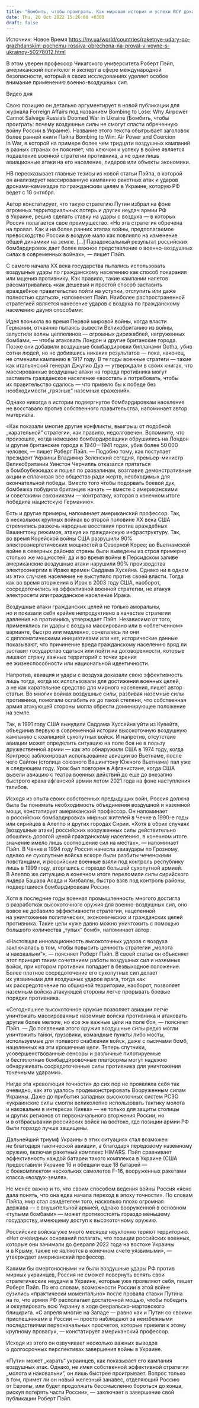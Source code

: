 ```yaml
---
title: "Бомбить, чтобы проиграть. Как мировая история и успехи ВСУ доказывают, что воздушные удары РФ по гражданским целям обречены на провал"
date: Thu, 20 Oct 2022 15:26:00 +0300
draft: false
---
```

Источник: Новое Время https://nv.ua/world/countries/raketnye-udary-po-grazhdanskim-pochemu-rossiya-obrechena-na-proval-v-voyne-s-ukrainoy-50278012.html


В этом уверен профессор Чикагского университета Роберт Пэйп, американский политолог и эксперт в сфере международной безопасности, который в своих исследованиях уделяет особое внимание применению военно-воздушных сил.

 Видео дня   

Свою позицию он детально аргументирует в новой публикации для журнала Forreign Affairs под названием Bombing to Lose: Why Airpower Cannot Salvage Russia’s Doomed War in Ukraine (Бомбить, чтобы проиграть: почему воздушные силы не смогут спасти обреченную войну России в Украине). Название этого текста обыгрывает заголовок более ранней книги Пэйпа Bombing to Win: Air Power and Coercion in War, в которой на примере более чем тридцати воздушных кампаний в разных странах он поясняет, что ключом к успеху в войне является подавление военной стратегии противника, а не одни лишь авиационные атаки на его население, лидеров или объекты экономики.

НВ пересказывает главные тезисы из новой статьи Пэйпа, в которой он анализирует массированную кампанию ракетных атак и ударов дронами-камикадзе по гражданским целям в Украине, которую РФ ведет с 10 октября.

Автор констатирует, что такую стратегию Путин избрал на фоне огромных территориальных потерь и других неудач армии РФ в Украине, решив сделать ставку на удары с воздуха — в которых Россия полагается свое преимущество. «Но эта стратегия обречена на провал. Как и на более ранних этапах войны, предполагаемое превосходство России в воздухе мало как повлияло на изменение общей динамики на земле. […] Парадоксальный результат российских бомбардировок дает более важное представление о военно-воздушных силах в современных войнах», — пишет Пэйп.

С самого начала ХХ века государства пытались использовать воздушные удары по гражданскому населению как способ покарания или мщения противнику. Как правило, такие кампании налетов рассматривались «как дешевый и простой способ заставить враждебное правительство пойти на уступки, отступить или даже полностью сдаться», напоминает Пэйп. Наиболее распространенной стратегией является нанесение ударов с воздуха по гражданскому населению двумя способами:

Идея возникла во время Первой мировой войны, когда власти Германии, отчаянно пытаясь вывести Великобританию из войны, запустили волны цеппелинов — огромных дирижаблей, нагруженных бомбами, — чтобы атаковать Лондон и другие британские города. Позже они добавили воздушные бомбардировки бипланами Gotha, убив сотни людей, но не добившись никаких результатов — пока, наконец, не отменили кампанию в 1917 году. В те годы военные стратеги — такие как итальянский генерал Джулио Дуэ — утверждали в своих книгах, что массированные воздушные атаки на города противника могут заставить гражданское население «восстать и потребовать, чтобы их правительство сдалось — что привело бы к победе без необходимости „грязных“ наземных сражений».

Однако никогда в истории подвергнутое бомбардировкам население не восставало против собственного правительства, напоминает автор материала.

«Как показали многие другие конфликты, выигрыш от подобной „карательной“ стратегии, как правило, недолговечен. Вспомните, что произошло, когда немецкие бомбардировщики обрушились на Лондон и другие британские города в 1940—1941 годах, убив более 50 000 человек, — пишет Роберт Пэйп. — Подобно тому, как поступает президент Украины Владимир Зеленский сегодня, премьер-министр Великобритании Уинстон Черчилль отказался прятаться в бомбоубежищах и пошел по развалинам, возглавив демонстративные акции и сплачивая все общество ради жертв, необходимых для окончательной победы. Вместо того чтобы подорвать боевой дух, бомбежка побудила британцев начать — вместе с американскими и советскими союзниками — контратаку, которая в конечном итоге победила нацистскую Германию».

Есть и другие примеры, напоминает американский профессор. Так, в нескольких крупных войнах во второй половине ХХ века США стремились разжечь народные восстания против враждебных Вашингтону режимов, атакуя их гражданскую инфраструктуру. Так, во время Корейской войны США разрушили 90% электроэнергетических мощностей в Северной Корее; во Вьетнамской войне в северных районах страны были выведены из строя примерно столько же мощностей; да и во время войны в Персидском заливе американские воздушные атаки нарушили 90% производства электроэнергии в Ираке времен Саддама Хусейна. Однако ни в одном из этих случаев население не выступило против своей власти. Тогда как во время вторжения в Ирак в 2003 году США, наоборот, сосредоточились на эффективной военной стратегии, не атакуя электросети или гражданское население Ирака.

Воздушные атаки гражданских целей не только аморальны, но и показали себя крайне непродуктивно в качестве стратегии давления на противника, утверждает Пэйп. Независимо от того, применялись ли удары с воздуха массировано или в «облегченном» варианте, быстро или медленно, сочетались ли они с дипломатическими инициативами или нет, исторические данные показывают, что причинение вреда гражданскому населению вряд ли заставит государство сдаться или пойти на договоренности, которые лишают страну важных территорий с точки зрения ее жизнеспособности или национальной идентичности.

Напротив, авиация и удары с воздуха доказали свою эффективность лишь тогда, когда их использовали для достижения военных целей, а не как карательное средство для мирного населения, пишет автор статьи. Во многих войнах воздушные силы, разбивая наземные силы противника, помогали ослабить их до такой степени, что собственная армия атакующей стороны могла обрести доминирующее положение на земле.

Так, в 1991 году США вынудили Саддама Хуссейна уйти из Кувейта, объединив первую в современной истории высокоточную воздушную кампанию с коалицией сухопутных войск. И напротив, отсутствие авиации может определить ситуацию на поле боя не в пользу дружественной армии — как это обнаружили США в 1974 году, когда Конгресс заблокировал использование авиации во Вьетнаме, после чего Сайгон (столица союзного Вашингтону Южного Вьетнама) пал уже в следующем году. Урок был повторен в Афганистане, когда США вывели авиацию с театра военных действий до еще до внезапно быстрого краха афганской армии летом 2021 года на фоне наступления талибов.

Исходя из опыта своих собственных предыдущих войн, Россия должна была бы понимать необходимость объединения воздушной и наземной мощи, констатирует американский профессор. Он напоминает о российских бомбардировках мирных жителей в Чечне в 1990-е годы или сирийцев в Алеппо и других городах Сирии. «Хотя в обоих случаях [воздушные атаки] российских вооруженных силы действительно обошлись дорогой ценой гражданскому населению, в конечном итоге значение имело лишь соотношение сил на местах», — напоминает Пэйп. В Чечне в 1994 году Россия нанесла авиаудары по Грозному, однако ее сухопутные войска вскоре были разбиты чеченскими повстанцами, и российские военные взяли под контроль республику лишь в 1999 году, вторгшись с гораздо большей сухопутной армией. В Алеппо же ситуацию в конечном итоге переломили силы сирийского лидера Башара Асада и Хизбаллы, быстро взяв под контроль районы, подвергшиеся бомбардировкам России.

Хотя в последние годы военная промышленность многого достигла в разработках высокоточного оружия для военно-воздушных сил, оно вовсе не добавило эффективности стратегии, нацеленной на уничтожение политических, экономических и гражданских целей противника. Такие цели «уже давно можно уничтожить с помощью большого количества „тупых“ бомб», напоминает автор.

«Настоящая инновационность высокоточных ударов с воздуха заключалась в том, чтобы повысить ценность стратегии „молота и наковальни“», — поясняет Роберт Пэйп. В своей статье он объясняет этот принцип таким сочетанием работы воздушных сил и наземных войск, при котором противник попадает в безвыходное положение. Более плотное сосредоточение его сухопутных сил делает их уязвимыми для воздушных ударов врага, тогда как их рассредоточение по обширной территории, наоборот, позволяет наземным войска атакующей стороны легче прорывать боевые порядки противника.

«Сегодняшнее высокоточное оружие позволяет авиации легче уничтожать массированные наземные войска противника и атаковать другие более мелкие, но все же важные цели на поле боя, — поясняет Пэйп. — До появления этого оружия воздушные силы редко могли уничтожить танки, грузовики, командные пункты либо мосты, используемые для полевого снабжения войск, даже с тысячами бомб, нацеленных на эти крошечные цели. Теперь спутники, усовершенствованные сенсоры и различные пилотируемые и беспилотные бомбардировочные платформы могут надежно обнаруживать сосредоточенные силы противника для уничтожения точечными ударами».

Нигде эта «революция точности» до сих пор не проявляла себя так очевидно, как это удалось продемонстрировать Вооруженным силам Украины. Даже до прибытия западных высокоточных систем РСЗО «украинские силы смогли великолепно использовать тактику молота и наковальни в интересах Киева» — не только для защиты столицы и других регионов от первоначального вторжения России, но и в отбрасывании российских войск на востоке, где позиции армии РФ были гораздо лучше защищены.

Дальнейший триумф Украины в этих ситуациях стал возможен не благодаря тактической авиации, а благодаря передовому наземному оружию, включая ракетный комплекс HIMARS. Пэйп сравнивает эффективность каждой батареи такого комплекса в Украине (США предоставили Украине 16 и обещали еще 18 батарей — с боекомплектом нескольких самолетов F-16, вооруженных ракетами класса «воздух-земля».

Не менее важно и то, что своим способом ведения войны Россия «ясно дала понять, что она едва начала переход в эпоху точности». По словам Пэйпа, мир стал свидетелем того, насколько плохо огромная держава — с внушительной армией, однако вооруженной в основном «тупыми бомбами» — может противостоять гораздо меньшему государству, имеющему доступ к высокоточному оружию.

Российские войска уже много месяцев неуклонно теряют территорию. «Нет очевидных оснований полагать, что позиции российских военных, которые они занимали до февраля 2022 года на востоке Украины и в Крыму, также не являются в конечном счете уязвимыми», — утверждает американский профессор.

Какими бы смертоносными ни были воздушные удары РФ против мирных украинцев, Россия не сможет повернуть вспять свои стратегические неудачи в Украине, которые уже проявляют себя, пишет Роберт Пэйп. По его словам, возможности России в этой войне сузились «практически моментально» после провала ставки Путина на то, что армия РФ располагает достаточной мощью, чтобы победить и оккупировать всю Украину в ходе февральско-мартовского блицкрига. «С апреля многие на Западе — равно как и Путин со своими приспешниками в России — просто наблюдают за неизбежными последствиями первоначальных просчетов, которые привели к этому крупному провалу», — констатирует американский профессор.

Исходя из этого он озвучивает несколько важных выводов о долгосрочных перспективах завершения войны в Украине.

«Путин может „карать“ украинцев, как показывает его кампания воздушных атак. Однако, не имея собственной эффективной стратегии „молота и наковальни“, он лишь быстрее проигрывает. Вопрос только в том, примет ли он новый железный занавес, отделяющий Россию от Европы, или будет продолжать бессмысленно бороться до конца, рискуя потерять части России», — заключает в завершение свой публикации Роберт Пэйп.

